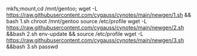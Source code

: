 mkfs;mount,cd /mnt/gentoo;
wget -L https://raw.githubusercontent.com/cygauss/cynotes/main/newgen/1.sh && bash 1.sh
chroot /mnt/gentoo
source /etc/profile
wget -L https://raw.githubusercontent.com/cygauss/cynotes/main/newgen/2.sh &&bash 2.sh
env-update && source /etc/profile
wget -L https://raw.githubusercontent.com/cygauss/cynotes/main/newgen/3.sh &&bash 3.sh
passwd

